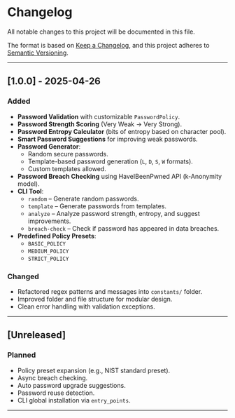 # Changelog

All notable changes to this project will be documented in this file.

The format is based on [Keep a Changelog](https://keepachangelog.com/en/1.0.0/),
and this project adheres to [Semantic Versioning](https://semver.org/spec/v2.0.0.html).

---

## [1.0.0] - 2025-04-26

### Added
- **Password Validation** with customizable `PasswordPolicy`.
- **Password Strength Scoring** (Very Weak → Very Strong).
- **Password Entropy Calculator** (bits of entropy based on character pool).
- **Smart Password Suggestions** for improving weak passwords.
- **Password Generator**:
  - Random secure passwords.
  - Template-based password generation (`L`, `D`, `S`, `W` formats).
  - Custom templates allowed.
- **Password Breach Checking** using HaveIBeenPwned API (k-Anonymity model).
- **CLI Tool**:
  - `random` – Generate random passwords.
  - `template` – Generate passwords from templates.
  - `analyze` – Analyze password strength, entropy, and suggest improvements.
  - `breach-check` – Check if password has appeared in data breaches.
- **Predefined Policy Presets**:
  - `BASIC_POLICY`
  - `MEDIUM_POLICY`
  - `STRICT_POLICY`

### Changed
- Refactored regex patterns and messages into `constants/` folder.
- Improved folder and file structure for modular design.
- Clean error handling with validation exceptions.

---

## [Unreleased]

### Planned
- Policy preset expansion (e.g., NIST standard preset).
- Async breach checking.
- Auto password upgrade suggestions.
- Password reuse detection.
- CLI global installation via `entry_points`.

---

